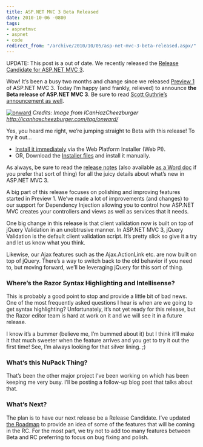```yaml
---
title: ASP.NET MVC 3 Beta Released
date: 2010-10-06 -0800
tags:
- aspnetmvc
- aspnet
- code
redirect_from: "/archive/2010/10/05/asp-net-mvc-3-beta-released.aspx/"
---
```


UPDATE: This post is a out of date. We recently released the [Release
Candidate for ASP.NET MVC
3](https://haacked.com/archive/2010/11/09/asp-net-mvc-3-release-candidate.aspx "ASP.NET MVC 3 RC Released").

Wow! It’s been a busy two months and change since we released [Preview
1](https://haacked.com/archive/2010/07/27/aspnetmvc3-preview1-released.aspx "ASP.NET MVC 3 Preview 1")
of ASP.NET MVC 3. Today I’m happy (and frankly, relieved) to announce
**the Beta release of ASP.NET MVC 3**. Be sure to read [Scott Guthrie’s
announcement as
well](http://weblogs.asp.net/scottgu/archive/2010/10/06/announcing-nupack-asp-net-mvc-3-beta-and-webmatrix-beta-2.aspx "Announcing MVC 3").

[![onward](https://haacked.com/images/haacked_com/WindowsLiveWriter/ASP.NETMVC3BetaReleased_12A2D/Onward_thumb_1.jpg "onward")](https://haacked.com/images/haacked_com/WindowsLiveWriter/ASP.NETMVC3BetaReleased_12A2D/Onward_4.jpg)
*Credits: Image from ICanHazCheezburger
http://icanhascheezburger.com/tag/onward/*

Yes, you heard me right, we’re jumping straight to Beta with this
release! To try it out…

-   [Install it
    immediately](http://www.microsoft.com/web/gallery/install.aspx?appid=MVC3 "Install ASP.NET MVC 3 via Web PI")
    via the Web Platform Installer (Web PI).
-   OR, Download the [Installer
    files](http://go.microsoft.com/fwlink/?LinkID=191795 "Download Details for ASP.NET MVC 3 Beta")
    and install it manually.

As always, be sure to read the [release
notes](http://www.asp.net/learn/whitepapers/mvc3-release-notes "ASP.NET MVC 3 Release Notes")
(also available [as a Word
doc](http://download.microsoft.com/download/8/8/D/88D72201-4230-4E19-BFDA-5868B350AA09/ASP.NET-MVC-3-Beta-Release-Notes.doc "ASP.NET MVC 3 Release Notes Word Doc")
if you prefer that sort of thing) for all the juicy details about what’s
new in ASP.NET MVC 3.

A big part of this release focuses on polishing and improving features
started in Preview 1. We’ve made a lot of improvements (and changes) to
our support for Dependency Injection allowing you to control how ASP.NET
MVC creates your controllers and views as well as services that it
needs.

One big change in this release is that client validation now is built on
top of jQuery Validation in an unobtrusive manner. In ASP.NET MVC 3,
jQuery Validation is the default client validation script. It’s pretty
slick so give it a try and let us know what you think.

Likewise, our Ajax features such as the Ajax.ActionLink etc. are now
built on top of jQuery. There’s a way to switch back to the old behavior
if you need to, but moving forward, we’ll be leveraging jQuery for this
sort of thing.

### Where’s the Razor Syntax Highlighting and Intellisense?

This is probably a good point to stop and provide a little bit of bad
news. One of the most frequently asked questions I hear is when are we
going to get syntax highlighting? Unfortunately, it’s not yet ready for
this release, but the Razor editor team is hard at work on it and we
will see it in a future release.

I know it’s a bummer (believe me, I’m bummed about it) but I think it’ll
make it that much sweeter when the feature arrives and you get to try it
out the first time! See, I’m always looking for that silver lining. ;)

### What’s this NuPack Thing?

That’s been the other major project I’ve been working on which has been
keeping me very busy. I’ll be posting a follow-up blog post that talks
about that.

### What’s Next?

The plan is to have our next release be a Release Candidate. I’ve
updated [the
Roadmap](http://aspnet.codeplex.com/wikipage?title=Road%20Map&referringTitle=MVC "ASP.NET MVC Roadmap in CodePlex.com")
to provide an idea of some of the features that will be coming in the
RC. For the most part, we try not to add too many features between Beta
and RC preferring to focus on bug fixing and polish.

